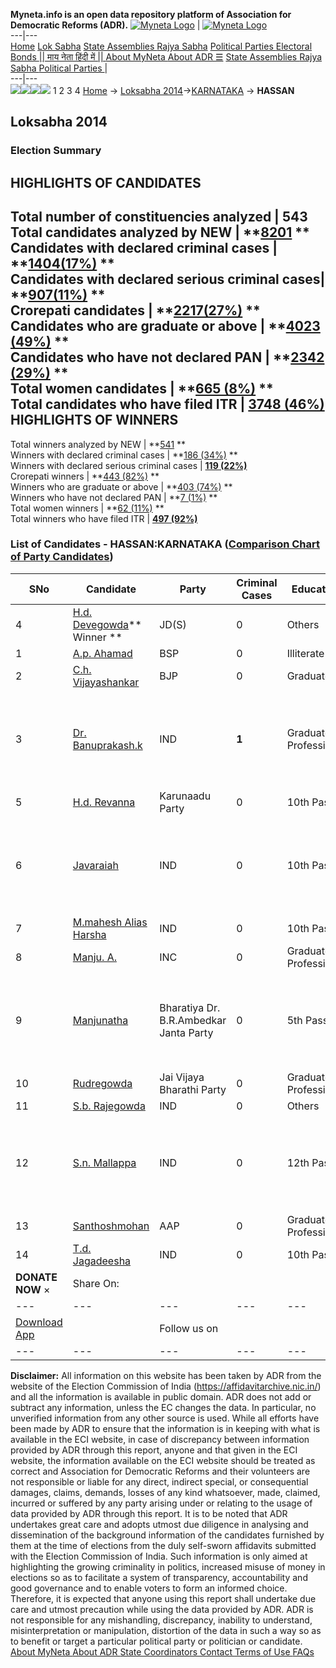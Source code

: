 **Myneta.info is an open data repository platform of Association for Democratic Reforms (ADR).**
[![Myneta Logo](https://www.myneta.info/lib/img/myneta-logo.png)](https://www.myneta.info/) | [![Myneta Logo](https://www.myneta.info/lib/img/adr-logo.png)](https://adrindia.org)  
---|---  
[Home](https://www.myneta.info/) [Lok Sabha](https://www.myneta.info/#ls "Lok Sabha") [ State Assemblies ](https://www.myneta.info/#sa "State Assemblies") [Rajya Sabha](https://www.myneta.info/#rs "Rajya Sabha") [Political Parties ](https://www.myneta.info/party "Political Parties") [ Electoral Bonds ](https://www.myneta.info/electoral_bonds "Electoral Bonds") [ || माय नेता हिंदी में || ](https://translate.google.co.in/translate?prev=hp&hl=en&js=y&u=www.myneta.info&sl=en&tl=hi&history_state0=) [ About MyNeta ](https://adrindia.org/content/about-myneta) [ About ADR ](https://adrindia.org/about-adr/who-we-are) [☰](javascript:void\(0\))
[ State Assemblies ](https://www.myneta.info/#sa "State Assemblies") [ Rajya Sabha ](https://www.myneta.info/#rs "Rajya Sabha") [ Political Parties ](https://www.myneta.info/party "Political Parties")
|   
---|---  
![](https://www.myneta.info/lib/img/banner/banner-1.png)![](https://www.myneta.info/lib/img/banner/banner-2.png)![](https://www.myneta.info/lib/img/banner/banner-3.png)![](https://www.myneta.info/lib/img/banner/banner-4.png)
1  2  3  4 
[Home](https://www.myneta.info/) → [Loksabha 2014](https://www.myneta.info/ls2014/)→[KARNATAKA](https://www.myneta.info/ls2014/index.php?action=show_constituencies&state_id=10) → **HASSAN**
### 
## Loksabha 2014
###  Election Summary 
HIGHLIGHTS OF CANDIDATES  
---  
Total number of constituencies analyzed |  543   
Total candidates analyzed by NEW | **[8201](https://www.myneta.info/ls2014/index.php?action=summary&subAction=candidates_analyzed&sort=candidate#summary) **  
Candidates with declared criminal cases | **[1404(17%)](https://www.myneta.info/ls2014/index.php?action=summary&subAction=crime&sort=candidate#summary) **  
Candidates with declared serious criminal cases| **[907(11%)](https://www.myneta.info/ls2014/index.php?action=summary&subAction=serious_crime&sort=candidate#summary) **  
Crorepati candidates | **[2217(27%)](https://www.myneta.info/ls2014/index.php?action=summary&subAction=crorepati&sort=candidate#summary) **  
Candidates who are graduate or above | **[4023 (49%)](https://www.myneta.info/ls2014/index.php?action=summary&subAction=education&sort=candidate#summary) **  
Candidates who have not declared PAN | **[2342 (29%)](https://www.myneta.info/ls2014/index.php?action=summary&subAction=without_pan&sort=candidate#summary) **  
Total women candidates | **[665 (8%)](https://www.myneta.info/ls2014/index.php?action=summary&subAction=women_candidate&sort=candidate#summary) **  
Total candidates who have filed ITR | [**3748 (46%)**](https://www.myneta.info/ls2014/index.php?action=summary&subAction=filed_itr&sort=candidate#summary)  
HIGHLIGHTS OF WINNERS  
---  
Total winners analyzed by NEW | **[541](https://www.myneta.info/ls2014/index.php?action=summary&subAction=winner_analyzed&sort=candidate#summary) **  
Winners with declared criminal cases | **[186 (34%)](https://www.myneta.info/ls2014/index.php?action=summary&subAction=winner_crime&sort=candidate#summary) **  
Winners with declared serious criminal cases | **[119 (22%)](https://www.myneta.info/ls2014/index.php?action=summary&subAction=winner_serious_crime&sort=candidate#summary)**  
Crorepati winners | **[443 (82%)](https://www.myneta.info/ls2014/index.php?action=summary&subAction=winner_crorepati&sort=candidate#summary) **  
Winners who are graduate or above | **[403 (74%)](https://www.myneta.info/ls2014/index.php?action=summary&subAction=winner_education&sort=candidate#summary) **  
Winners who have not declared PAN | **[7 (1%)](https://www.myneta.info/ls2014/index.php?action=summary&subAction=winner_without_pan&sort=candidate#summary) **  
Total women winners | **[62 (11%)](https://www.myneta.info/ls2014/index.php?action=summary&subAction=winner_women&sort=candidate#summary) **  
Total winners who have filed ITR | [**497 (92%)**](https://www.myneta.info/ls2014/index.php?action=summary&subAction=winner_filed_itr&sort=candidate#summary)  
### List of Candidates - HASSAN:KARNATAKA ([Comparison Chart of Party Candidates](https://www.myneta.info/ls2014/comparisonchart.php?constituency_id=298))
SNo | Candidate| Party| Criminal Cases| Education| Age| Total Assets| Liabilities  
---|---|---|---|---|---|---|---  
4  | [H.d. Devegowda](https://www.myneta.info/ls2014/candidate.php?candidate_id=2613)** Winner ** | JD(S) | 0 | Others| 81 | Rs 4,27,21,242 ~ 4 Crore+ | Rs 86,48,283 ~ 86 Lacs+  
1  | [A.p. Ahamad](https://www.myneta.info/ls2014/candidate.php?candidate_id=2612) | BSP | 0 | Illiterate| 70 | Rs 11,00,000 ~ 11 Lacs+ | Rs 5,00,000 ~ 5 Lacs+  
2  | [C.h. Vijayashankar](https://www.myneta.info/ls2014/candidate.php?candidate_id=1201) | BJP | 0 | Graduate| 58 | Rs 4,21,65,344 ~ 4 Crore+ | Rs 51,00,000 ~ 51 Lacs+  
3  | [Dr. Banuprakash.k](https://www.myneta.info/ls2014/candidate.php?candidate_id=192) | IND | **1** | Graduate Professional| 40 | ![](https://myneta.info/image_v2.php?myneta_folder=ls2014&candidate_id=192&col=ta) | ![](https://myneta.info/image_v2.php?myneta_folder=ls2014&candidate_id=192&col=lia)  
5  | [H.d. Revanna](https://www.myneta.info/ls2014/candidate.php?candidate_id=2614) | Karunaadu Party | 0 | 10th Pass| 39 | Rs 4,83,000 ~ 4 Lacs+ | Rs 50,000 ~ 50 Thou+  
6  | [Javaraiah](https://www.myneta.info/ls2014/candidate.php?candidate_id=3780) | IND | 0 | 10th Pass| 37 | ![](https://myneta.info/image_v2.php?myneta_folder=ls2014&candidate_id=3780&col=ta) | ![](https://myneta.info/image_v2.php?myneta_folder=ls2014&candidate_id=3780&col=lia)  
7  | [M.mahesh Alias Harsha](https://www.myneta.info/ls2014/candidate.php?candidate_id=1203) | IND | 0 | 10th Pass| 43 | Rs 37,777 ~ 37 Thou+ | Rs 0 ~   
8  | [Manju. A.](https://www.myneta.info/ls2014/candidate.php?candidate_id=2611) | INC | 0 | Graduate Professional| 56 | Rs 16,52,71,740 ~ 16 Crore+ | Rs 11,31,586 ~ 11 Lacs+  
9  | [Manjunatha](https://www.myneta.info/ls2014/candidate.php?candidate_id=3777) | Bharatiya Dr. B.R.Ambedkar Janta Party | 0 | 5th Pass| 34 | ![](https://myneta.info/image_v2.php?myneta_folder=ls2014&candidate_id=3777&col=ta) | ![](https://myneta.info/image_v2.php?myneta_folder=ls2014&candidate_id=3777&col=lia)  
10  | [Rudregowda](https://www.myneta.info/ls2014/candidate.php?candidate_id=3778) | Jai Vijaya Bharathi Party | 0 | Graduate Professional| 48 | Rs 36,40,000 ~ 36 Lacs+ | Rs 14,50,000 ~ 14 Lacs+  
11  | [S.b. Rajegowda](https://www.myneta.info/ls2014/candidate.php?candidate_id=3782) | IND | 0 | Others| 68 | Rs 25,000 ~ 25 Thou+ | Rs 0 ~   
12  | [S.n. Mallappa](https://www.myneta.info/ls2014/candidate.php?candidate_id=3781) | IND | 0 | 12th Pass| 50 | ![](https://myneta.info/image_v2.php?myneta_folder=ls2014&candidate_id=3781&col=ta) | ![](https://myneta.info/image_v2.php?myneta_folder=ls2014&candidate_id=3781&col=lia)  
13  | [Santhoshmohan](https://www.myneta.info/ls2014/candidate.php?candidate_id=1202) | AAP | 0 | Graduate Professional| 39 | Rs 2,37,00,200 ~ 2 Crore+ | Rs 1,00,000 ~ 1 Lacs+  
14  | [T.d. Jagadeesha](https://www.myneta.info/ls2014/candidate.php?candidate_id=3779) | IND | 0 | 10th Pass| 32 | Rs 20,000 ~ 20 Thou+ | Rs 0 ~   
|  **DONATE NOW** × |  Share On:  | [](https://api.whatsapp.com/send?text=https%3A%2F%2Fmyneta.info%2Fpunjab2022%2Findex.php%3Faction%3Dshow_constituencies%26state_id%3D19) | [](https://www.facebook.com/sharer/sharer.php?u=https%3A%2F%2Fmyneta.info%2Fpunjab2022%2Findex.php%3Faction%3Dshow_constituencies%26state_id%3D19) | [](https://twitter.com/share?url=https%3A%2F%2Fmyneta.info%2Fpunjab2022%2Findex.php%3Faction%3Dshow_constituencies%26state_id%3D19)  
---|---|---|---|---  
| [ Download App ](https://play.google.com/store/apps/details?id=com.webrosoft.myneta1&pcampaignid=pcampaignidMKT-Other-global-all-co-prtnr-py-PartBadge-Mar2515-1) | [](https://play.google.com/store/apps/details?id=com.webrosoft.myneta1&pcampaignid=pcampaignidMKT-Other-global-all-co-prtnr-py-PartBadge-Mar2515-1) |  Follow us on  | [](https://www.facebook.com/adrindia.org/) | [](https://twitter.com/adrspeaks) | [](https://groups.google.com/g/national-election-watch?hl=en&pli=1) | [](https://www.instagram.com/adrspeaks/) | [](https://www.youtube.com/user/adrspeaks) | [](https://sharechat.com/profile/adrspeaks)  
---|---|---|---|---|---|---|---|---  
**Disclaimer:** All information on this website has been taken by ADR from the website of the Election Commission of India (https://affidavitarchive.nic.in/) and all the information is available in public domain. ADR does not add or subtract any information, unless the EC changes the data. In particular, no unverified information from any other source is used. While all efforts have been made by ADR to ensure that the information is in keeping with what is available in the ECI website, in case of discrepancy between information provided by ADR through this report, anyone and that given in the ECI website, the information available on the ECI website should be treated as correct and Association for Democratic Reforms and their volunteers are not responsible or liable for any direct, indirect special, or consequential damages, claims, demands, losses of any kind whatsoever, made, claimed, incurred or suffered by any party arising under or relating to the usage of data provided by ADR through this report. It is to be noted that ADR undertakes great care and adopts utmost due diligence in analysing and dissemination of the background information of the candidates furnished by them at the time of elections from the duly self-sworn affidavits submitted with the Election Commission of India. Such information is only aimed at highlighting the growing criminality in politics, increased misuse of money in elections so as to facilitate a system of transparency, accountability and good governance and to enable voters to form an informed choice. Therefore, it is expected that anyone using this report shall undertake due care and utmost precaution while using the data provided by ADR. ADR is not responsible for any mishandling, discrepancy, inability to understand, misinterpretation or manipulation, distortion of the data in such a way so as to benefit or target a particular political party or politician or candidate. 
[ About MyNeta ](https://adrindia.org/content/about-myneta) [ About ADR ](https://adrindia.org/about-adr/who-we-are) [ State Coordinators ](https://adrindia.org/about-adr/state-coordinators) [ Contact ](https://adrindia.org/contact-us) [ Terms of Use ](https://adrindia.org/content/adr-terms-use) [ FAQs ](https://adrindia.org/content/faqs)

